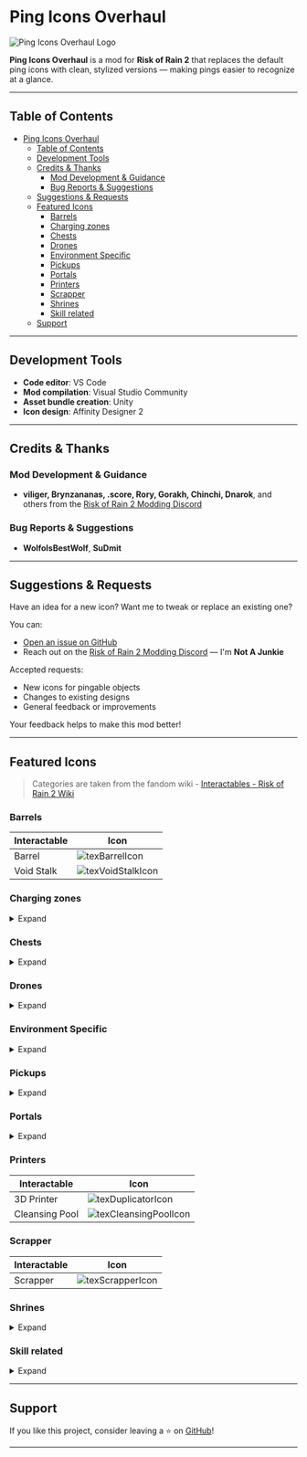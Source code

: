 # Ping Icons Overhaul

![Ping Icons Overhaul Logo](https://raw.githubusercontent.com/NotAJunkie2/ror2_ping_icons_overhaul/main/icon.png)

**Ping Icons Overhaul** is a mod for **Risk of Rain 2** that replaces the default ping icons with clean, stylized versions — making pings easier to recognize at a glance.

---

## Table of Contents

- [Ping Icons Overhaul](#ping-icons-overhaul)
  - [Table of Contents](#table-of-contents)
  - [Development Tools](#development-tools)
  - [Credits \& Thanks](#credits--thanks)
    - [Mod Development \& Guidance](#mod-development--guidance)
    - [Bug Reports \& Suggestions](#bug-reports--suggestions)
  - [Suggestions \& Requests](#suggestions--requests)
  - [Featured Icons](#featured-icons)
    - [Barrels](#barrels)
    - [Charging zones](#charging-zones)
    - [Chests](#chests)
    - [Drones](#drones)
    - [Environment Specific](#environment-specific)
    - [Pickups](#pickups)
    - [Portals](#portals)
    - [Printers](#printers)
    - [Scrapper](#scrapper)
    - [Shrines](#shrines)
    - [Skill related](#skill-related)
  - [Support](#support)

---

## Development Tools

- **Code editor**: VS Code
- **Mod compilation**: Visual Studio Community
- **Asset bundle creation**: Unity
- **Icon design**: Affinity Designer 2

---

## Credits & Thanks

### Mod Development & Guidance

- **viliger, Brynzananas, .score, Rory, Gorakh, Chinchi, Dnarok**, and others from the [Risk of Rain 2 Modding Discord](https://discord.gg/NqpXTBB2)

### Bug Reports & Suggestions

- **WolfoIsBestWolf**, **SuDmit**

---

## Suggestions & Requests

Have an idea for a new icon? Want me to tweak or replace an existing one?

You can:

- [Open an issue on GitHub](https://github.com/NotAJunkie2/ror2_ping_icons_overhaul/issues)
- Reach out on the [Risk of Rain 2 Modding Discord](https://discord.gg/NqpXTBB2) — I'm **Not A Junkie**

Accepted requests:

- New icons for pingable objects
- Changes to existing designs
- General feedback or improvements

Your feedback helps to make this mod better!

---

## Featured Icons

> Categories are taken from the fandom wiki - [Interactables - Risk of Rain 2 Wiki](https://riskofrain2.fandom.com/wiki/Interactables "Interactables")

### Barrels

| Interactable | Icon                                                                                                                                               |
| ------------ | -------------------------------------------------------------------------------------------------------------------------------------------------- |
| Barrel       | ![texBarrelIcon](https://raw.githubusercontent.com/NotAJunkie2/ror2_ping_icons_overhaul/main/image/README/barrels/texBarrelIcon.png "Barrel")           |
| Void Stalk   | ![texVoidStalkIcon](https://raw.githubusercontent.com/NotAJunkie2/ror2_ping_icons_overhaul/main/image/README/barrels/texVoidStalkIcon.png "Void Stalk") |

### Charging zones

<details>
<summary>Expand</summary>

| Interactable          | Icon                                                                                                                                                                           |
| --------------------- | ------------------------------------------------------------------------------------------------------------------------------------------------------------------------------ |
| Assessment Focus      | ![texVoidFocusIcon](https://raw.githubusercontent.com/NotAJunkie2/ror2_ping_icons_overhaul/main/image/README/charging_zones/texVoidFocusIcon.png "Assessment Focus")                |
| Cell Vent             | ![texCellVentIcon](https://raw.githubusercontent.com/NotAJunkie2/ror2_ping_icons_overhaul/main/image/README/charging_zones/texCellVentIcon.png "Cell Vent")                         |
| Deep Void Signal      | ![texVoidSignalIcon](https://raw.githubusercontent.com/NotAJunkie2/ror2_ping_icons_overhaul/main/image/README/charging_zones/texVoidSignalIcon.png "Deep Void Signal")              |
| Pillar of Blood       | ![texPillarBloodIcon](https://raw.githubusercontent.com/NotAJunkie2/ror2_ping_icons_overhaul/main/image/README/charging_zones/texPillarBloodIcon.png "Pillar of Blood")             |
| Pillar of Design      | ![texPillarDesignIcon](https://raw.githubusercontent.com/NotAJunkie2/ror2_ping_icons_overhaul/main/image/README/charging_zones/texPillarDesignIcon.png "Pillar of Design")          |
| Pillar of Mass        | ![texPillarMassIcon](https://raw.githubusercontent.com/NotAJunkie2/ror2_ping_icons_overhaul/main/image/README/charging_zones/texPillarMassIcon.png "Pillar of Mass")                |
| Pillar of Soul        | ![texPillarSoulIcon](https://raw.githubusercontent.com/NotAJunkie2/ror2_ping_icons_overhaul/main/image/README/charging_zones/texPillarSoulIcon.png "Pillar of Soul")                |
| Primordial Teleporter | ![texMoonTeleporterIcon](https://raw.githubusercontent.com/NotAJunkie2/ror2_ping_icons_overhaul/main/image/README/charging_zones/texMoonTeleporterIcon.png "Primordial Teleporter") |
| Teleporter            | ![texTeleporterIcon](https://raw.githubusercontent.com/NotAJunkie2/ror2_ping_icons_overhaul/main/image/README/charging_zones/texTeleporterIcon.png "Teleporter")                    |

</details>

### Chests

<details>
<summary>Expand</summary>

| Interactable                   | Icon                                                                                                                                                                                               |
| ------------------------------ | -------------------------------------------------------------------------------------------------------------------------------------------------------------------------------------------------- |
| Adaptive Chest                 | ![texAdaptiveChestIcon](https://raw.githubusercontent.com/NotAJunkie2/ror2_ping_icons_overhaul/main/image/README/chests/texAdaptiveChestIcon.png "Adaptive Chest")                                      |
| Aurelionite Fragment           | ![texAurelioniteFragmentIcon](https://raw.githubusercontent.com/NotAJunkie2/ror2_ping_icons_overhaul/main/image/README/chests/texAurelioniteFragmentIcon.png "Aurelionite Fragment")                    |
| Cloacked Chest                 | ![texCloackedChestIcon](https://raw.githubusercontent.com/NotAJunkie2/ror2_ping_icons_overhaul/main/image/README/chests/texCloackedChestIcon.png "Cloacked Chest")                                      |
| Crashed Multishop "Delivery"   | ![texCrashedDeliveryIcon](https://raw.githubusercontent.com/NotAJunkie2/ror2_ping_icons_overhaul/main/image/README/chests/texCrashedDeliveryIcon.png "Crashed Multishop 'Delivery'")                    |
| Encrusted Cache                | ![texEncrustedCacheIcon](https://raw.githubusercontent.com/NotAJunkie2/ror2_ping_icons_overhaul/main/image/README/chests/texEncrustedCacheIcon.png "Encrusted Cache")                                   |
| Equipment Barrel               | ![texEquipmentBarrelIcon](https://raw.githubusercontent.com/NotAJunkie2/ror2_ping_icons_overhaul/main/image/README/chests/texEquipmentBarrelIcon.png "Equipment Barrel")                                |
| Equipment Triple Shop          | ![texTripleShopEquipmentIcon](https://raw.githubusercontent.com/NotAJunkie2/ror2_ping_icons_overhaul/main/image/README/chests/texTripleShopEquipmentIcon.png "Equipment Triple Shop")                   |
| Large Category Chest - Damage  | ![texLargeCatChestDamIcon](https://raw.githubusercontent.com/NotAJunkie2/ror2_ping_icons_overhaul/main/image/README/chests/large_chests/texLargeCatChestDamIcon.png "Large Category Chest - Damage")    |
| Large Category Chest - Healing | ![texLargeCatChestHealIcon](https://raw.githubusercontent.com/NotAJunkie2/ror2_ping_icons_overhaul/main/image/README/chests/large_chests/texLargeCatChestHealIcon.png "Large Category Chest - Healing") |
| Large Category Chest - Utility | ![texLargeCatChestUtilIcon](https://raw.githubusercontent.com/NotAJunkie2/ror2_ping_icons_overhaul/main/image/README/chests/large_chests/texLargeCatChestUtilIcon.png "Large Category Chest - Utility") |
| Large Chest                    | ![texLargeChestIcon](https://raw.githubusercontent.com/NotAJunkie2/ror2_ping_icons_overhaul/main/image/README/chests/large_chests/texLargeChestIcon.png "Large Chest")                                  |
| Legendary Chest                | ![texLegendaryChestIcon](https://raw.githubusercontent.com/NotAJunkie2/ror2_ping_icons_overhaul/main/image/README/chests/texLegendaryChestIcon.png "Legendary Chest")                                   |
| Lunar Pod                      | ![texLunarPodIcon](https://raw.githubusercontent.com/NotAJunkie2/ror2_ping_icons_overhaul/main/image/README/chests/texLunarPodIcon.png "Lunar Pod")                                                     |
| Multishop Terminal             | ![texTripleShopIcon](https://raw.githubusercontent.com/NotAJunkie2/ror2_ping_icons_overhaul/main/image/README/chests/texTripleShopIcon.png "Multishop Terminal")                                        |
| Rusty Lockbox                  | ![texRustyLockboxIcon](https://raw.githubusercontent.com/NotAJunkie2/ror2_ping_icons_overhaul/main/image/README/chests/texRustyLockboxIcon.png "Rusty Lockbox")                                         |
| Scavenger's Sack               | ![texScavBackpackIcon](https://raw.githubusercontent.com/NotAJunkie2/ror2_ping_icons_overhaul/main/image/README/chests/texScavBackpackIcon.png "Scavenger's Sack")                                      |
| Small Category Chest - Damage  | ![texSmallCatChestDamIcon](https://raw.githubusercontent.com/NotAJunkie2/ror2_ping_icons_overhaul/main/image/README/chests/small_chests/texSmallCatChestDamIcon.png "Small Category Chest - Damage")    |
| Small Category Chest - Healing | ![texSmallCatChestHealIcon](https://raw.githubusercontent.com/NotAJunkie2/ror2_ping_icons_overhaul/main/image/README/chests/small_chests/texSmallCatChestHealIcon.png "Small Category Chest - Healing") |
| Small Category Chest - Utility | ![texSmallCatChestUtilIcon](https://raw.githubusercontent.com/NotAJunkie2/ror2_ping_icons_overhaul/main/image/README/chests/small_chests/texSmallCatChestUtilIcon.png "Small Category Chest - Utility") |
| Small Chest                    | ![texSmallChestIcon](https://raw.githubusercontent.com/NotAJunkie2/ror2_ping_icons_overhaul/main/image/README/chests/small_chests/texSmallChestIcon.png "Small Chest")                                  |
| Void Cradle                    | ![texVoidCradleIcon](https://raw.githubusercontent.com/NotAJunkie2/ror2_ping_icons_overhaul/main/image/README/chests/texVoidCradleIcon.png "Void Cradle")                                               |
| Void Potential                 | ![texVoidPotentialIcon](https://raw.githubusercontent.com/NotAJunkie2/ror2_ping_icons_overhaul/main/image/README/chests/texVoidPotentialIcon.png "Void Potential")                                      |

</details>

### Drones

<details>
<summary>Expand</summary>

| Interactable             | Icon                                                                                                                                                                   |
| ------------------------ | ---------------------------------------------------------------------------------------------------------------------------------------------------------------------- |
| Broken Combat Drone      | ![texCombatDroneIcon](https://raw.githubusercontent.com/NotAJunkie2/ror2_ping_icons_overhaul/main/image/README/drones/texCombatDroneIcon.png "Combat Drone")                |
| Broken Emergency Drone   | ![texEmergencyDroneIcon](https://raw.githubusercontent.com/NotAJunkie2/ror2_ping_icons_overhaul/main/image/README/drones/texEmergencyDroneIcon.png "Emergency Drone")       |
| Broken Equipment Drone   | ![texEquipmentDroneIcon](https://raw.githubusercontent.com/NotAJunkie2/ror2_ping_icons_overhaul/main/image/README/drones/texEquipmentDroneIcon.png "Equipment Drone")       |
| Broken Healing Drone     | ![texHealingDroneIcon](https://raw.githubusercontent.com/NotAJunkie2/ror2_ping_icons_overhaul/main/image/README/drones/texHealingDroneIcon.png "Healing Drone")             |
| Broken Incinerator Drone | ![texIncineratorDroneIcon](https://raw.githubusercontent.com/NotAJunkie2/ror2_ping_icons_overhaul/main/image/README/drones/texIncineratorDroneIcon.png "Incinerator Drone") |
| Broken Missile Drone     | ![texMissileDroneIcon](https://raw.githubusercontent.com/NotAJunkie2/ror2_ping_icons_overhaul/main/image/README/drones/texMissileDroneIcon.png "Missile Drone")             |
| Broken Turret            | ![texTurretDroneIcon](https://raw.githubusercontent.com/NotAJunkie2/ror2_ping_icons_overhaul/main/image/README/drones/texTurretDroneIcon.png "Turret")                      |
| Lemurian Egg             | ![texLemurianDroneIcon](https://raw.githubusercontent.com/NotAJunkie2/ror2_ping_icons_overhaul/main/image/README/drones/texLemurianDroneIcon.png "Lemurian Egg")            |
| TC-280                   | ![texTC280DroneIcon](https://raw.githubusercontent.com/NotAJunkie2/ror2_ping_icons_overhaul/main/image/README/drones/texTC280DroneIcon.png "TC-280 Drone")                  |

</details>

### Environment Specific

<details>
<summary>Expand</summary>

| Interactable               |                                                                                      Icon                                                                                      |
| :------------------------- | :----------------------------------------------------------------------------------------------------------------------------------------------------------------------------: |
| Artifact Pickup            | ![texArtifactPickupIcon](https://raw.githubusercontent.com/NotAJunkie2/ror2_ping_icons_overhaul/main/image/README/environment_specific/texArtifactPickupIcon.png "Artifact Pickup") |
| Alloy Vulture Nest         |                                                                                 **WIP**                                                                                 |
| Aurelionite Geode          |                                                                                 **WIP**                                                                                 |
| Broken REX                 |                                                                                 **WIP**                                                                                 |
| Cauldron                   |                                                                                 **WIP**                                                                                 |
| Chef's Wok                 |                                                                                 **WIP**                                                                                 |
| Compound Generator         |                                                                                 **WIP**                                                                                 |
| Fan                        |                                                                                 **WIP**                                                                                 |
| Glass Frog                 |                                                                                 **WIP**                                                                                 |
| Halcyon Beacon             |                                                                                 **WIP**                                                                                 |
| Laptop                     |                                                                                 **WIP**                                                                                 |
| Lunar Bud                  |                                                                                 **WIP**                                                                                 |
| Lunar Seer                 |                                                                                 **WIP**                                                                                 |
| Newt Altar                 |                                                                                 **WIP**                                                                                 |
| Obelisk                    |                                                                                 **WIP**                                                                                 |
| Pressure Plate             |                                                                                 **WIP**                                                                                 |
| Radio Scanner              |                                                                                 **WIP**                                                                                 |
| Slab                       |                                                                                 **WIP**                                                                                 |
| Survivor Pod               |                                                                                 **WIP**                                                                                 |
| Survivor Suspended In Time |                                                                                 **WIP**                                                                                 |
| Timed Chest                |                                                                                 **WIP**                                                                                 |

</details>

### Pickups

<details>
<summary>Expand</summary>

| Interactable    | Icon                                                                                                                                                              |
| --------------- | ----------------------------------------------------------------------------------------------------------------------------------------------------------------- |
| Command Essence | ![texCommandEssenceIcon](https://raw.githubusercontent.com/NotAJunkie2/ror2_ping_icons_overhaul/main/image/README/pickups/texCommandEssenceIcon.png "Command Essence") |
| Fuel Array      | ![texFuelArrayQuestIcon](https://raw.githubusercontent.com/NotAJunkie2/ror2_ping_icons_overhaul/main/image/README/pickups/texFuelArrayQuestIcon.png "Fuel Array")      |
| Generic Pickup  | ![texGenericPickupIcon](https://raw.githubusercontent.com/NotAJunkie2/ror2_ping_icons_overhaul/main/image/README/pickups/texGenericPickupIcon.png "Generic Pickup")    |
| Log Pickup      | ![texLogbookEntryIcon](https://raw.githubusercontent.com/NotAJunkie2/ror2_ping_icons_overhaul/main/image/README/pickups/texLogbookEntryIcon.png "Log Pickup")          |

</details>

### Portals

<details>
<summary>Expand</summary>

| Interactable       | Icon          |
| :----------------- | ------------- |
| Artifact Portal    | **WIP** |
| Blue Portal        | **WIP** |
| Celestial Portal   | **WIP** |
| Deep Void Portal   | **WIP** |
| Destination Portal | **WIP** |
| Gold Portal        | **WIP** |
| Green Portal       | **WIP** |
| Infinite Portal    | **WIP** |
| Null Portal        | **WIP** |
| Void Portal        | **WIP** |

</details>

### Printers

| Interactable   | Icon                                                                                                                                                               |
| -------------- | ------------------------------------------------------------------------------------------------------------------------------------------------------------------ |
| 3D Printer     | ![texDuplicatorIcon](https://raw.githubusercontent.com/NotAJunkie2/ror2_ping_icons_overhaul/main/image/README/3d_printers/texDuplicatorIcon.png "3D Printer")           |
| Cleansing Pool | ![texCleansingPoolIcon](https://raw.githubusercontent.com/NotAJunkie2/ror2_ping_icons_overhaul/main/image/README/3d_printers/texCleansingPoolIcon.png "Cleansing Pool") |

### Scrapper

| Interactable | Icon                                                                                                                                            |
| ------------ | ----------------------------------------------------------------------------------------------------------------------------------------------- |
| Scrapper     | ![texScrapperIcon](https://raw.githubusercontent.com/NotAJunkie2/ror2_ping_icons_overhaul/main/image/README/scrapper/texScrapperIcon.png "Scrapper") |

### Shrines

<details>
<summary>Expand</summary>

| Interactable           | Icon                                                                                                                                                                     |
| ---------------------- | ------------------------------------------------------------------------------------------------------------------------------------------------------------------------ |
| Altar of Gold          | ![texShrineGoldIcon](https://raw.githubusercontent.com/NotAJunkie2/ror2_ping_icons_overhaul/main/image/README/shrines/texShrineGoldIcon.png "Altar of Gold")                  |
| Halcyon Shrine         | ![texShrineHalcyonIcon](https://raw.githubusercontent.com/NotAJunkie2/ror2_ping_icons_overhaul/main/image/README/shrines/texShrineHalcyonIcon.png "Halcyon Shrine")           |
| Shrine of Blood        | ![texShrineBloodIcon](https://raw.githubusercontent.com/NotAJunkie2/ror2_ping_icons_overhaul/main/image/README/shrines/texShrineBloodIcon.png "Shrine of Blood")              |
| Shrine of Chance       | ![texShrineChanceIcon](https://raw.githubusercontent.com/NotAJunkie2/ror2_ping_icons_overhaul/main/image/README/shrines/texShrineChanceIcon.png "Shrine of Chance")           |
| Shrine of Combat       | ![texShrineCombatIcon](https://raw.githubusercontent.com/NotAJunkie2/ror2_ping_icons_overhaul/main/image/README/shrines/texShrineCombatIcon.png "Shrine of Combat")           |
| Shrine of Order        | ![texShrineOrderIcon](https://raw.githubusercontent.com/NotAJunkie2/ror2_ping_icons_overhaul/main/image/README/shrines/texShrineOrderIcon.png "Shrine of Order")              |
| Shrine of Rebirth      | ![texShrineRebirthIcon](https://raw.githubusercontent.com/NotAJunkie2/ror2_ping_icons_overhaul/main/image/README/shrines/texShrineRebirthIcon.png "Shrine of Rebirth")        |
| Shrine of Shaping      | ![texShrineShapingIcon](https://raw.githubusercontent.com/NotAJunkie2/ror2_ping_icons_overhaul/main/image/README/shrines/texShrineShapingIcon.png "Shrine of Shaping")        |
| Shrine of the Mountain | ![texShrineMountainIcon](https://raw.githubusercontent.com/NotAJunkie2/ror2_ping_icons_overhaul/main/image/README/shrines/texShrineMountainIcon.png "Shrine of the Mountain") |
| Shrine of the Woods    | ![texShrineWoodsIcon](https://raw.githubusercontent.com/NotAJunkie2/ror2_ping_icons_overhaul/main/image/README/shrines/texShrineWoodsIcon.png "Shrine of the Woods")          |

</details>

### Skill related

<details>
<summary>Expand</summary>

| Interactables                | Icon                                                                                                                                                                                 |
| ---------------------------- | ------------------------------------------------------------------------------------------------------------------------------------------------------------------------------------ |
| Beacon: Resupply             | ![texResupplyIcon](https://raw.githubusercontent.com/NotAJunkie2/ror2_ping_icons_overhaul/main/image/README/skill_related/texResupplyIcon.png "Beacon: Resupply")                         |
| Eclipse Zero Vending Machine | ![texVendingMachineIcon](https://raw.githubusercontent.com/NotAJunkie2/ror2_ping_icons_overhaul/main/image/README/skill_related/texVendingMachineIcon.png "Eclipse Zero Vending Machine") |
| Quantum Tunnel               | ![texTunnelIcon](https://raw.githubusercontent.com/NotAJunkie2/ror2_ping_icons_overhaul/main/image/README/skill_related/texTunnelIcon.png "Quantum Tunnel")                               |

</details>

---

## Support

If you like this project, consider leaving a ⭐ on [GitHub](https://github.com/NotAJunkie2/ror2_ping_icons_overhaul)!

---
